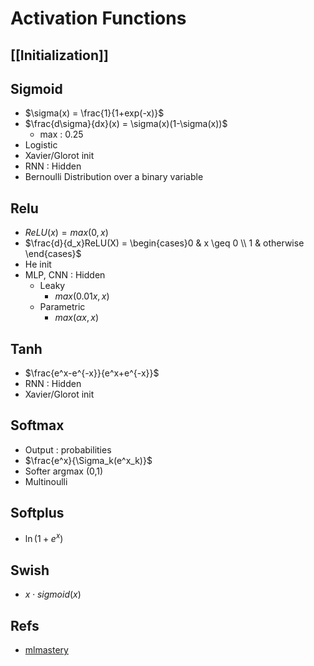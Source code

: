 # Activation Functions

## [[Initialization]]

## Sigmoid
- $\sigma(x) = \frac{1}{1+exp(-x)}$
- $\frac{d\sigma}{dx}(x) = \sigma(x)(1-\sigma(x))$
	- max : 0.25
- Logistic
- Xavier/Glorot init
- RNN : Hidden
- Bernoulli Distribution over a binary variable

## Relu
- $ReLU(x) = max(0,x)$
- $\frac{d}{d_x}ReLU(X) = \begin{cases}0 & x \geq 0 \\ 1 & otherwise \end{cases}$
- He init
- MLP, CNN : Hidden
	- Leaky
		- $max(0.01x,x)$
	- Parametric
		- $max(\alpha x,x)$

## Tanh
- $\frac{e^x-e^{-x}}{e^x+e^{-x}}$
- RNN : Hidden
- Xavier/Glorot init 

## Softmax
- Output : probabilities
- $\frac{e^x}{\Sigma_k(e^x_k)}$
- Softer argmax (0,1)
- Multinoulli

## Softplus
- $\ln(1+e^x)$

## Swish
- $x\cdot sigmoid(x)$

## Refs
- [mlmastery](https://machinelearningmastery.com/choose-an-activation-function-for-deep-learning/)
